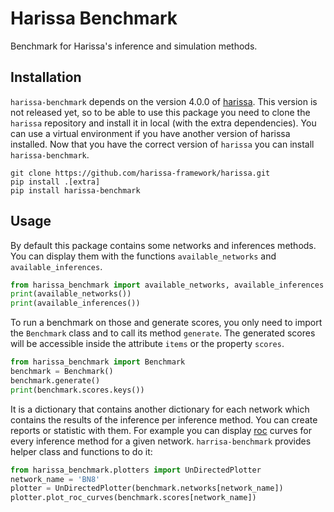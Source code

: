 # Harissa Benchmark
Benchmark for Harissa's inference and simulation methods.

## Installation

`harissa-benchmark` depends on the version 4.0.0 of [harissa](https://github.com/harissa-framework/harissa). 
This version is not released yet, so to be able to use this package you need to
clone the `harissa` repository and install it in local (with the extra dependencies).
You can use a virtual environment if you have another version of harissa installed.
Now that you have the correct version of `harissa`
you can install `harissa-benchmark`.

```console
git clone https://github.com/harissa-framework/harissa.git
pip install .[extra]
pip install harissa-benchmark
```

## Usage

By default this package contains some networks and inferences methods.
You can display them with the functions `available_networks` and `available_inferences`.

```python
from harissa_benchmark import available_networks, available_inferences
print(available_networks())
print(available_inferences())
```

To run a benchmark on those and generate scores, you only need to import the
`Benchmark` class and to call its method `generate`. 
The generated scores will be accessible inside the attribute `items` or the property
`scores`. 

```python
from harissa_benchmark import Benchmark
benchmark = Benchmark()
benchmark.generate()
print(benchmark.scores.keys())
```

It is a dictionary that contains another dictionary for each network which contains
the results of the inference per inference method.
You can create reports or statistic with them.
For example you can display [roc](https://scikit-learn.org/stable/auto_examples/model_selection/plot_roc_crossval.html) curves for every inference method for a given network.
`harrisa-benchmark` provides helper class and functions to do it:

```python
from harissa_benchmark.plotters import UnDirectedPlotter
network_name = 'BN8'
plotter = UnDirectedPlotter(benchmark.networks[network_name])
plotter.plot_roc_curves(benchmark.scores[network_name])
```
